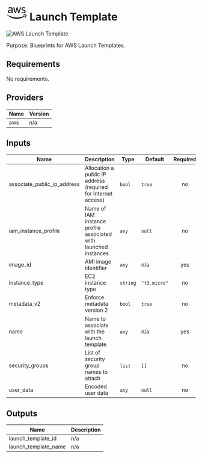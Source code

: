 # ![AWS](aws-logo.png) Launch Template

![AWS Launch Template](aws\_launch\_template.png)

Purpose: Blueprints for AWS Launch Templates.

## Requirements

No requirements.

## Providers

| Name | Version |
|------|---------|
| aws | n/a |

## Inputs

| Name | Description | Type | Default | Required |
|------|-------------|------|---------|:--------:|
| associate\_public\_ip\_address | Allocation a public IP address (required for Internet access) | `bool` | `true` | no |
| iam\_instance\_profile | Name of IAM instance profile associated with launched instances | `any` | `null` | no |
| image\_id | AMI image identifier | `any` | n/a | yes |
| instance\_type | EC2 instance type | `string` | `"t3.micro"` | no |
| metadata\_v2 | Enforce metadata version 2 | `bool` | `true` | no |
| name | Name to associate with the launch template | `any` | n/a | yes |
| security\_groups | List of security group names to attach | `list` | `[]` | no |
| user\_data | Encoded user data | `any` | `null` | no |

## Outputs

| Name | Description |
|------|-------------|
| launch\_template\_id | n/a |
| launch\_template\_name | n/a |

